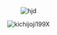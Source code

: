 

 ⠀⠀⠀ ⠀⠀ ⠀  ⠀⠀⠀ ⠀⠀ ⠀ ⠀⠀⠀      <p align="center">
   ![hjd](https://i.imgur.com/MAAySWb.gif)
</p>

<p align="center"> <img src="https://komarev.com/ghpvc/?username=kichijoji199X&label=%20%20%20🎰%20%20%20&color=A7AFB2&style=flat" alt="kichijoji199X" /> </p>

<!--
**kichijoji199X/kichijoji199X** is a ✨ _special_ ✨ repository because its `README.md` (this file) appears on your GitHub profile.

Here are some ideas to get you started:

- 🔭 I’m currently working on ...
- 🌱 I’m currently learning ...
- 👯 I’m looking to collaborate on ...
- 🤔 I’m looking for help with ...
- 💬 Ask me about ...
- 📫 How to reach me: ...
- 😄 Pronouns: ...
- ⚡ Fun fact: ...
-->
